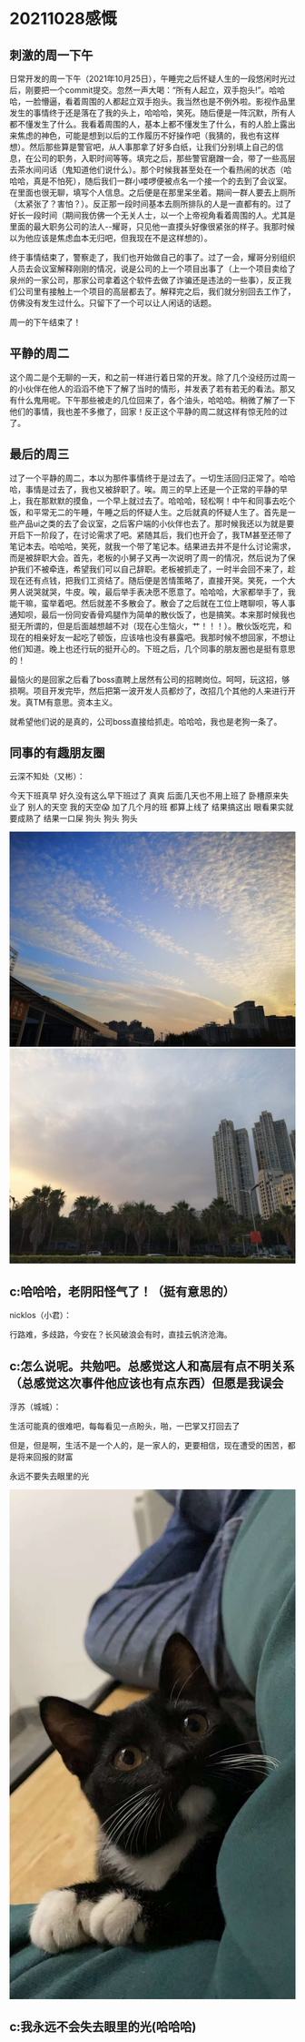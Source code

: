 # 20211028感慨


## 刺激的周一下午

日常开发的周一下午（2021年10月25日），午睡完之后怀疑人生的一段悠闲时光过后，刚要把一个commit提交。忽然一声大喝：“所有人起立，双手抱头!”。哈哈哈，一脸懵逼，看着周围的人都起立双手抱头。我当然也是不例外啦。影视作品里发生的事情终于还是落在了我的头上，哈哈哈，笑死。随后便是一阵沉默，所有人都不懂发生了什么。我看着周围的人，基本上都不懂发生了什么，有的人脸上露出来焦虑的神色，可能是想到以后的工作履历不好操作吧（我猜的，我也有这样想）。然后那些算是警官吧，从人事那拿了好多白纸，让我们分别填上自己的信息，在公司的职务，入职时间等等。填完之后，那些警官磨蹭一会，带了一些高层去茶水间问话（鬼知道他们说什么）。那个时候我甚至处在一个看热闹的状态（哈哈哈，真是不怕死），随后我们一群小喽啰便被点名一个接一个的去到了会议室。在里面也很无聊，填写个人信息。之后便是在那里呆坐着。期间一群人要去上厕所（太紧张了？害怕？）。反正那一段时间基本去厕所排队的人是一直都有的。过了好长一段时间（期间我仿佛一个无关人士，以一个上帝视角看着周围的人。尤其是里面的最大职务公司的法人--耀哥，只见他一直摸头好像很紧张的样子。我那时候以为他应该是焦虑血本无归吧，但我现在不是这样想的）。

终于事情结束了，警察走了，我们也开始做自己的事了。过了一会，耀哥分别组织人员去会议室解释刚刚的情况，说是公司的上一个项目出事了（上一个项目卖给了泉州的一家公司，那家公司拿着这个软件去做了诈骗还是违法的一些事），反正我们公司里有接触上一个项目的高层都去了。解释完之后，我们就分别回去工作了，仿佛没有发生过什么。只留下了一个可以让人闲话的话题。

周一的下午结束了！

## 平静的周二

这个周二是个无聊的一天，和之前一样进行着日常的开发。除了几个没经历过周一的小伙伴在他人的滔滔不绝下了解了当时的情形，并发表了若有若无的看法。那又有什么鬼用呢。下午那些被走的几位回来了，各个油头，哈哈哈。稍微了解了一下他们的事情，我也差不多撤了，回家！反正这个平静的周二就这样有惊无险的过了。

## 最后的周三

过了一个平静的周二，本以为那件事情终于是过去了。一切生活回归正常了。哈哈哈，事情是过去了，我也又被辞职了。唉。周三的早上还是一个正常的平静的早上，我在那默默的摸鱼，一个早上就过去了。哈哈哈，轻松啊！中午和同事去吃个饭，和平常无二的午睡，午睡之后的怀疑人生。之后就真的怀疑人生了。首先是一些产品ui之类的去了会议室，之后客户端的小伙伴也去了。那时候我还以为就是要开启下一阶段了，在讨论需求了吧。紧随其后，我们也开会了，我TM甚至还带了笔记本去。哈哈哈，笑死，就我一个带了笔记本。结果进去并不是什么讨论需求，而是被辞职大会。首先，老板的小舅子又再一次说明了周一的情况，然后说为了保护我们不被牵连，希望我们可以自己辞职。老板被抓走了，一时半会回不来了，趁现在还有点钱，把我们工资结了。随后便是苦情策略了，直接开哭。笑死，一个大男人说哭就哭，牛皮。唉，最后举手表决愿不愿意了。哈哈哈，大家都举手了，我能干嘛，蛮举着吧。然后就差不多散会了。散会了之后就在工位上瞎聊呗，等人事通知呗，最后一份同安香骨鸡腿作为简单的散伙饭了，也是搞笑。本来那时候我也挺无所谓的，但是后面越想越不对（现在心生恼火，艹！！！）。散伙饭吃完，和现在的相亲好友一起吃了顿饭，应该啥也没有暴露吧。我那时候不想回家，不想让他们知道。晚上也还行玩的挺开心的。下班之后，几个同事的朋友圈也是挺有意思的！

最恼火的是回家之后看了boss直聘上居然有公司的招聘岗位。呵呵，玩这招，够损啊。项目开发完毕，然后把第一波开发人员都炒了，改招几个其他的人来进行开发。真TM有意思。资本主义。

就希望他们说的是真的，公司boss直接给抓走。哈哈哈，我也是老狗一条了。

## 同事的有趣朋友圈

云深不知处（又彬）：

今天下班真早 好久没有这么早下班过了 真爽 后面几天也不用上班了 卧槽原来失业了 别人的天空 我的天空:scream: 加了几个月的班 都算上线了 结果搞这出 眼看果实就要成熟了 结果一口屎 狗头 狗头 狗头

!["别人的天空"](/images/weixin-photo1.jpg "别人的天空")
!["我的天空"](/images/weixin-photo2.jpg "我的天空")

c:哈哈哈，老阴阳怪气了！（挺有意思的）
---

nicklos（小君）：

行路难，多歧路，今安在？长风破浪会有时，直挂云帆济沧海。

c:怎么说呢。共勉吧。总感觉这人和高层有点不明关系（总感觉这次事件他应该也有点东西）但愿是我误会
---

浮苏（城城）：

生活可能真的很难吧，每每看见一点盼头，啪，一巴掌又打回去了

但是，但是啊，生活不是一个人的，是一家人的，更要相信，现在遭受的困苦，都是将来回报的财富

永远不要失去眼里的光

!["不要失去眼里的光"](/images/weixin-photo3.jpg "不要失去眼里的光")

c:我永远不会失去眼里的光(哈哈哈)
---
